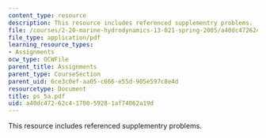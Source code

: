 ```yaml
---
content_type: resource
description: This resource includes referenced supplementry problems.
file: /courses/2-20-marine-hydrodynamics-13-021-spring-2005/a40dc47262c4170059281af74062a19d_ps_5a.pdf
file_type: application/pdf
learning_resource_types:
- Assignments
ocw_type: OCWFile
parent_title: Assignments
parent_type: CourseSection
parent_uid: 6ce3c0ef-aa05-c666-e55d-905e597c8e4d
resourcetype: Document
title: ps_5a.pdf
uid: a40dc472-62c4-1700-5928-1af74062a19d
---
```

This resource includes referenced supplementry problems.

